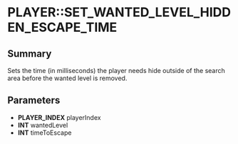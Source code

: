 # PLAYER::SET_WANTED_LEVEL_HIDDEN_ESCAPE_TIME

## Summary
Sets the time (in milliseconds) the player needs hide outside of the search area before the wanted level is removed.

## Parameters
* **PLAYER_INDEX** playerIndex
* **INT** wantedLevel
* **INT** timeToEscape